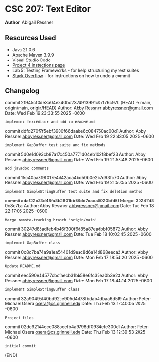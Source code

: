 # CSC 207: Text Editor

**Author**: Abigail Ressner

## Resources Used

+ Java 21.0.6
+ Apache Maven 3.9.9
+ Visual Studio Code
+ [Project 4 instuctions page](https://osera.cs.grinnell.edu/ttap/data-structures-labs/text-editor.html)
+ Lab 5: Testing Frameworks - for help structuring my test suites
+ [Stack Overflow](https://stackoverflow.com/questions/50091802/vs-code-commit-undo) - for instructions on how to undo a commit

## Changelog
commit 2f945cf0de3a04e340bc2374913991c07f76c970 (HEAD -> main, origin/main, origin/HEAD)
Author: Abby Ressner <abbyressner@gmail.com>
Date:   Wed Feb 19 23:33:55 2025 -0600

    implement TextEditor and add to README.md

commit ddfd270f7f5ebf3900f66daabe6c084750ac00d1
Author: Abby Ressner <abbyressner@gmail.com>
Date:   Wed Feb 19 22:43:05 2025 -0600

    implement GapBuffer test suite and fix methods

commit 5d0e1d093cb87a17c450a7771d04eb102f8bef23
Author: Abby Ressner <abbyressner@gmail.com>
Date:   Wed Feb 19 21:58:48 2025 -0600

    add javadoc comments

commit 15c40aa8f9f017e4d42aca4bd50b0e2b7d93fc70
Author: Abby Ressner <abbyressner@gmail.com>
Date:   Wed Feb 19 21:50:55 2025 -0600

    implement SimpleStringBuffer test suite and fix deletion method

commit adaf22c33d48fa8b2801bb50dd7caea0920bfd5f
Merge: 30247d8 0c8c7ba
Author: Abby Ressner <abbyressner@gmail.com>
Date:   Tue Feb 18 22:17:05 2025 -0600

    Merge remote-tracking branch 'origin/main'

commit 30247d85adfeb4b46f300f6d85a87eadbbf05872
Author: Abby Ressner <abbyressner@gmail.com>
Date:   Tue Feb 18 10:03:45 2025 -0600

    implement GapBuffer class

commit 0c8c7ba74a9a1ea54401d9eac8d6a14d868eeca2
Author: Abby Ressner <abbyressner@gmail.com>
Date:   Mon Feb 17 18:54:20 2025 -0600

    Update README.md

commit eec590e44577cbcfaecb31bb58e6fc32ea0b3e23
Author: Abby Ressner <abbyressner@gmail.com>
Date:   Mon Feb 17 18:44:14 2025 -0600

    implement SimpleStringBuffer class

commit 32a90495f40bd92ce905d4d78fbdab4dbaa6d5f9
Author: Peter-Michael Osera <osera@cs.grinnell.edu>
Date:   Thu Feb 13 12:40:05 2025 -0600

    Project files

commit 02dc92144ecc088bcefb4a9798df0934efe300c1
Author: Peter-Michael Osera <osera@cs.grinnell.edu>
Date:   Thu Feb 13 12:39:53 2025 -0600

    initial commit
(END)